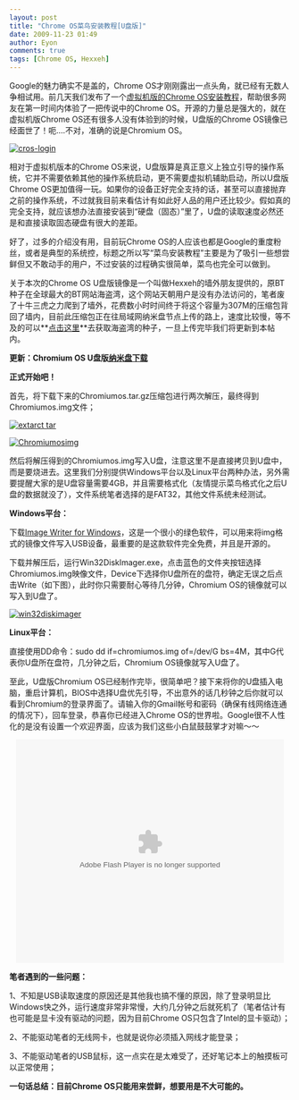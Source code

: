 ```yaml
---
layout: post
title: "Chrome OS菜鸟安装教程[U盘版]"
date: 2009-11-23 01:49
author: Eyon
comments: true
tags: [Chrome OS, Hexxeh]
---
```

Google的魅力确实不是盖的，Chrome OS才刚刚露出一点头角，就已经有无数人争相试用。前几天我们发布了一个[虚拟机版的Chrome OS安装教程](http://www.chromi.org/archives/2104)，帮助很多网友在第一时间内体验了一把传说中的Chrome OS。开源的力量总是强大的，就在虚拟机版Chrome OS还有很多人没有体验到的时候，U盘版的Chrome OS镜像已经面世了！呃....不对，准确的说是Chromium OS。

<a href="http://img.chromi.org/2009/11/cros-login.png">![cros-login](http://img.chromi.org/2009/11/cros-login.png "cros-login")</a>

相对于虚拟机版本的Chrome OS来说，U盘版算是真正意义上独立引导的操作系统，它并不需要依赖其他的操作系统启动，更不需要虚拟机辅助启动，所以U盘版Chrome OS更加值得一玩。如果你的设备正好完全支持的话，甚至可以直接抛弃之前的操作系统，不过就我目前来看估计有如此好人品的用户还比较少。假如真的完全支持，就应该想办法直接安装到“硬盘（固态）”里了，U盘的读取速度必然还是和直接读取固态硬盘有很大的差距。

好了，过多的介绍没有用，目前玩Chrome OS的人应该也都是Google的重度粉丝，或者是典型的系统控，标题之所以写“菜鸟安装教程”主要是为了吸引一些想尝鲜但又不敢动手的用户，不过安装的过程确实很简单，菜鸟也完全可以做到。<!--more-->

关于本次的Chrome OS U盘版镜像是一个叫做Hexxeh的墙外朋友提供的，原BT种子在全球最大的BT网站海盗湾，这个网站天朝用户是没有办法访问的，笔者废了十牛三虎之力爬到了墙外，花费数小时时间终于将这个容量为307M的压缩包背回了墙内，目前此压缩包正在往局域网纳米盘节点上传的路上，速度比较慢，等不及的可以**[点击这里](http://bbs.chromi.org/thread-8003-1-1.html)**去获取海盗湾的种子，一旦上传完毕我们将更新到本帖内。

**更新：Chromium OS U盘版[纳米盘下载](http://d.namipan.com/d/0858ed7cb648dfc0eb81d52dc2036aa8a7b0503d53403a13)**

**正式开始吧！**

首先，将下载下来的Chromiumos.tar.gz压缩包进行两次解压，最终得到Chromiumos.img文件；

<a href="http://img.chromi.org/2009/11/extarct-tar.png">![extarct tar](http://img.chromi.org/2009/11/extarct-tar.png "extarct tar")</a>

<a href="http://img.chromi.org/2009/11/Chromiumosimg.JPG">![Chromiumosimg](http://img.chromi.org/2009/11/Chromiumosimg-550x161.jpg "Chromiumosimg")</a>

然后将解压得到的Chromiumos.img写入U盘，注意这里不是直接拷贝到U盘中，而是要烧进去。这里我们分别提供Windows平台以及Linux平台两种办法，另外需要提醒大家的是U盘容量需要4GB，并且需要格式化（友情提示菜鸟格式化之后U盘的数据就没了），文件系统笔者选择的是FAT32，其他文件系统未经测试。

**Windows平台：**

下载[Image Writer for Windows](https://launchpad.net/win32-image-writer/+download)，这是一个很小的绿色软件，可以用来将img格式的镜像文件写入USB设备，最重要的是这款软件完全免费，并且是开源的。

下载并解压后，运行Win32DiskImager.exe，点击蓝色的文件夹按钮选择Chromiumos.img映像文件，Device下选择你U盘所在的盘符，确定无误之后点击Write（如下图），此时你只需要耐心等待几分钟，Chromium OS的镜像就可以写入到U盘了。

<a href="http://img.chromi.org/2009/11/win32diskimager.png">![win32diskimager](http://img.chromi.org/2009/11/win32diskimager.png "win32diskimager")</a>

**Linux平台：**

直接使用DD命令：sudo dd if=chromiumos.img of=/dev/G bs=4M，其中G代表你U盘所在盘符，几分钟之后，Chromium OS镜像就写入U盘了。

至此，U盘版Chromium OS已经制作完毕，很简单吧？接下来将你的U盘插入电脑，重启计算机，BIOS中选择U盘优先引导，不出意外的话几秒钟之后你就可以看到Chromium的登录界面了。请输入你的Gmail帐号和密码（确保有线网络连通的情况下），回车登录，恭喜你已经进入Chrome OS的世界啦。Google很不人性化的是没有设置一个欢迎界面，应该为我们这些小白鼠鼓鼓掌才对嘛～～

<p style="text-align: center;"><embed src="http://player.youku.com/player.php/sid/XMTMzODYwNTMy/v.swf" quality="high" width="480" height="400" align="middle" allowScriptAccess="sameDomain" type="application/x-shockwave-flash"></embed>


**笔者遇到的一些问题：**

1、不知是USB读取速度的原因还是其他我也搞不懂的原因，除了登录明显比Windows快之外，运行速度非常非常慢，大约几分钟之后就死机了（笔者估计有也可能是显卡没有驱动的问题，因为目前Chrome OS只包含了Intel的显卡驱动）；

2、不能驱动笔者的无线网卡，也就是说你必须插入网线才能登录；

3、不能驱动笔者的USB鼠标，这一点实在是太难受了，还好笔记本上的触摸板可以正常使用；

**一句话总结：目前Chrome OS只能用来尝鲜，想要用是不大可能的。**
